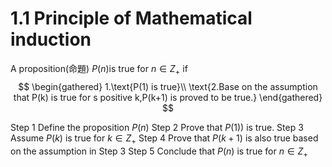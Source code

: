 # 1.1 Principle of Mathematical induction

A proposition(命題) $P(n)$is true for $n\in Z_\text{+}$ if
$$
\begin{gathered}
1.\text{P(1) is true}\\
\text{2.Base on the assumption that P(k) is true for s positive k,P(k+1) is proved to be true.}
\end{gathered}
$$

 
 
Step 1 Define the proposition $P(n)$
Step 2 Prove that $P(1))$ is true.
Step 3 Assume $P(k)$ is true for $k\in Z_\text{+}$
Step 4 Prove that $P(k+1)$ is also true based on the assumption in Step 3
Step 5 Conclude that $P(n)$ is true for $n\in Z_\text{+}$
